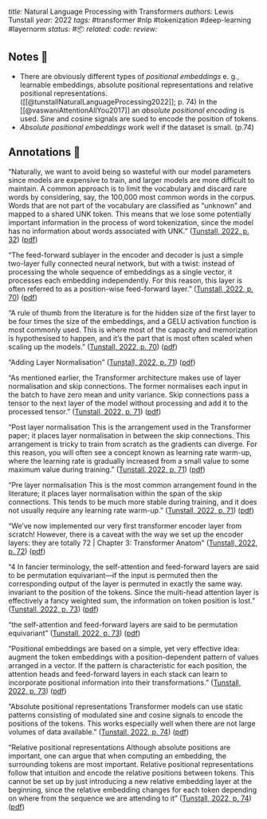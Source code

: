*title:* Natural Language Processing with Transformers
*authors:* Lewis Tunstall
*year:* 2022
*tags:* #transformer #nlp #tokenization #deep-learning  #layernorm
*status:* #📦 
*related:*
*code:*
*review:*

## Notes 📍

- There are obviously different types of *positional embeddings* e. g., learnable embeddings, absolute positional representations and relative positional representations. ([[@tunstallNaturalLanguageProcessing2022]]; p. 74) In the [[@vaswaniAttentionAllYou2017]] an *absolute positional encoding* is used. Sine and cosine signals are sued to encode the position of tokens. 
- *Absolute positional embeddings* work well if the dataset is small. (p.74)

## Annotations 📖

“Naturally, we want to avoid being so wasteful with our model parameters since models are expensive to train, and larger models are more difficult to maintain. A common approach is to limit the vocabulary and discard rare words by considering, say, the 100,000 most common words in the corpus. Words that are not part of the vocabulary are classified as “unknown” and mapped to a shared UNK token. This means that we lose some potentially important information in the process of word tokenization, since the model has no information about words associated with UNK.” ([Tunstall, 2022, p. 32](zotero://select/library/items/HYPN9IJ9)) ([pdf](zotero://open-pdf/library/items/TVF29AAM?page=56&annotation=8I4JJSUZ))

“The feed-forward sublayer in the encoder and decoder is just a simple two-layer fully connected neural network, but with a twist: instead of processing the whole sequence of embeddings as a single vector, it processes each embedding independently. For this reason, this layer is often referred to as a position-wise feed-forward layer.” ([Tunstall, 2022, p. 70](zotero://select/library/items/HYPN9IJ9)) ([pdf](zotero://open-pdf/library/items/TVF29AAM?page=94&annotation=YSJ9BSIW))

“A rule of thumb from the literature is for the hidden size of the first layer to be four times the size of the embeddings, and a GELU activation function is most commonly used. This is where most of the capacity and memorization is hypothesised to happen, and it’s the part that is most often scaled when scaling up the models.” ([Tunstall, 2022, p. 70](zotero://select/library/items/HYPN9IJ9)) ([pdf](zotero://open-pdf/library/items/TVF29AAM?page=94&annotation=66BX47HG))

“Adding Layer Normalisation” ([Tunstall, 2022, p. 71](zotero://select/library/items/HYPN9IJ9)) ([pdf](zotero://open-pdf/library/items/TVF29AAM?page=95&annotation=CK6XCLYQ))

“As mentioned earlier, the Transformer architecture makes use of layer normalisation and skip connections. The former normalises each input in the batch to have zero mean and unity variance. Skip connections pass a tensor to the next layer of the model without processing and add it to the processed tensor.” ([Tunstall, 2022, p. 71](zotero://select/library/items/HYPN9IJ9)) ([pdf](zotero://open-pdf/library/items/TVF29AAM?page=95&annotation=TF8RNHLQ))

“Post layer normalisation This is the arrangement used in the Transformer paper; it places layer normalisation in between the skip connections. This arrangement is tricky to train from scratch as the gradients can diverge. For this reason, you will often see a concept known as learning rate warm-up, where the learning rate is gradually increased from a small value to some maximum value during training.” ([Tunstall, 2022, p. 71](zotero://select/library/items/HYPN9IJ9)) ([pdf](zotero://open-pdf/library/items/TVF29AAM?page=95&annotation=F4AN27WP))

“Pre layer normalisation This is the most common arrangement found in the literature; it places layer normalisation within the span of the skip connections. This tends to be much more stable during training, and it does not usually require any learning rate warm-up.” ([Tunstall, 2022, p. 71](zotero://select/library/items/HYPN9IJ9)) ([pdf](zotero://open-pdf/library/items/TVF29AAM?page=95&annotation=4RWZA2EP))

“We’ve now implemented our very first transformer encoder layer from scratch! However, there is a caveat with the way we set up the encoder layers: they are totally 72 | Chapter 3: Transformer Anatom” ([Tunstall, 2022, p. 72](zotero://select/library/items/HYPN9IJ9)) ([pdf](zotero://open-pdf/library/items/TVF29AAM?page=96&annotation=MH7AB3MF))

“4 In fancier terminology, the self-attention and feed-forward layers are said to be permutation equivariant—if the input is permuted then the corresponding output of the layer is permuted in exactly the same way. invariant to the position of the tokens. Since the multi-head attention layer is effectively a fancy weighted sum, the information on token position is lost.” ([Tunstall, 2022, p. 73](zotero://select/library/items/HYPN9IJ9)) ([pdf](zotero://open-pdf/library/items/TVF29AAM?page=97&annotation=MMDSIEB3))

“the self-attention and feed-forward layers are said to be permutation equivariant” ([Tunstall, 2022, p. 73](zotero://select/library/items/HYPN9IJ9)) ([pdf](zotero://open-pdf/library/items/TVF29AAM?page=97&annotation=TB3WJP5W))

“Positional embeddings are based on a simple, yet very effective idea: augment the token embeddings with a position-dependent pattern of values arranged in a vector. If the pattern is characteristic for each position, the attention heads and feed-forward layers in each stack can learn to incorporate positional information into their transformations.” ([Tunstall, 2022, p. 73](zotero://select/library/items/HYPN9IJ9)) ([pdf](zotero://open-pdf/library/items/TVF29AAM?page=97&annotation=SH9B5BKC))

“Absolute positional representations Transformer models can use static patterns consisting of modulated sine and cosine signals to encode the positions of the tokens. This works especially well when there are not large volumes of data available.” ([Tunstall, 2022, p. 74](zotero://select/library/items/HYPN9IJ9)) ([pdf](zotero://open-pdf/library/items/TVF29AAM?page=98&annotation=WYXPF9R8))

“Relative positional representations Although absolute positions are important, one can argue that when computing an embedding, the surrounding tokens are most important. Relative positional representations follow that intuition and encode the relative positions between tokens. This cannot be set up by just introducing a new relative embedding layer at the beginning, since the relative embedding changes for each token depending on where from the sequence we are attending to it” ([Tunstall, 2022, p. 74](zotero://select/library/items/HYPN9IJ9)) ([pdf](zotero://open-pdf/library/items/TVF29AAM?page=98&annotation=P3WC3ZNQ))
